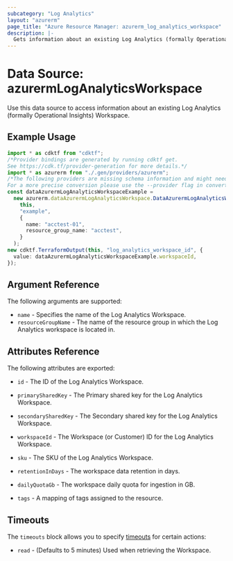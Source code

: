```yaml
---
subcategory: "Log Analytics"
layout: "azurerm"
page_title: "Azure Resource Manager: azurerm_log_analytics_workspace"
description: |-
  Gets information about an existing Log Analytics (formally Operational Insights) Workspace.
---
```


# Data Source: azurermLogAnalyticsWorkspace

Use this data source to access information about an existing Log Analytics (formally Operational Insights) Workspace.

## Example Usage

```typescript
import * as cdktf from "cdktf";
/*Provider bindings are generated by running cdktf get.
See https://cdk.tf/provider-generation for more details.*/
import * as azurerm from "./.gen/providers/azurerm";
/*The following providers are missing schema information and might need manual adjustments to synthesize correctly: azurerm.
For a more precise conversion please use the --provider flag in convert.*/
const dataAzurermLogAnalyticsWorkspaceExample =
  new azurerm.dataAzurermLogAnalyticsWorkspace.DataAzurermLogAnalyticsWorkspace(
    this,
    "example",
    {
      name: "acctest-01",
      resource_group_name: "acctest",
    }
  );
new cdktf.TerraformOutput(this, "log_analytics_workspace_id", {
  value: dataAzurermLogAnalyticsWorkspaceExample.workspaceId,
});

```

## Argument Reference

The following arguments are supported:

* `name` - Specifies the name of the Log Analytics Workspace.
* `resourceGroupName` - The name of the resource group in which the Log Analytics workspace is located in.

## Attributes Reference

The following attributes are exported:

*   `id` - The ID of the Log Analytics Workspace.

*   `primarySharedKey` - The Primary shared key for the Log Analytics Workspace.

*   `secondarySharedKey` - The Secondary shared key for the Log Analytics Workspace.

*   `workspaceId` - The Workspace (or Customer) ID for the Log Analytics Workspace.

*   `sku` - The SKU of the Log Analytics Workspace.

*   `retentionInDays` - The workspace data retention in days.

*   `dailyQuotaGb` - The workspace daily quota for ingestion in GB.

*   `tags` - A mapping of tags assigned to the resource.

## Timeouts

The `timeouts` block allows you to specify [timeouts](https://www.terraform.io/language/resources/syntax#operation-timeouts) for certain actions:

* `read` - (Defaults to 5 minutes) Used when retrieving the Workspace.
